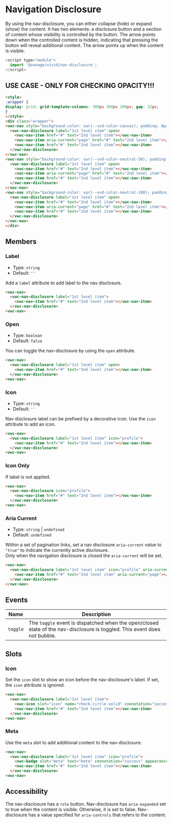 # Navigation Disclosure

By using the nav-disclosure, you can either collapse (hide) or expand (show) the content.
It has two elements: a disclosure button and a section of content whose visibility is controlled by the button.
The arrow points down when the controlled content is hidden, indicating that pressing the button will reveal additional content.
The arrow points up when the content is visible.

```js
<script type="module">
  import '@vonage/vivid/nav-disclosure';
</script>
```

## USE CASE - ONLY FOR CHECKING OPACITY!!!


```html preview
<style>
.wrapper {
display: grid; grid-template-columns: 300px 300px 300px; gap: 32px;
}
</style>
<div class="wrapper">
<vwc-nav style="background-color: var(--vvd-color-canvas); padding: 8px;">
  <vwc-nav-disclosure label="1st level item" open>
    <vwc-nav-item href="#" text="2nd level item"></vwc-nav-item>
    <vwc-nav-item aria-current="page" href="#" text="2nd level item"></vwc-nav-item>
    <vwc-nav-item href="#" text="2nd level item"></vwc-nav-item>
  </vwc-nav-disclosure>
</vwc-nav>
<vwc-nav style="background-color: var(--vvd-color-neutral-50); padding: 8px;">
  <vwc-nav-disclosure label="1st level item" open>
    <vwc-nav-item href="#" text="2nd level item"></vwc-nav-item>
    <vwc-nav-item aria-current="page" href="#" text="2nd level item"></vwc-nav-item>
    <vwc-nav-item href="#" text="2nd level item"></vwc-nav-item>
  </vwc-nav-disclosure>
</vwc-nav>
<vwc-nav style="background-color: var(--vvd-color-neutral-100); padding: 8px;">
  <vwc-nav-disclosure label="1st level item" open>
    <vwc-nav-item href="#" text="2nd level item"></vwc-nav-item>
    <vwc-nav-item aria-current="page" href="#" text="2nd level item"></vwc-nav-item>
    <vwc-nav-item href="#" text="2nd level item"></vwc-nav-item>
  </vwc-nav-disclosure>
</vwc-nav>
</div>
```


## Members

### Label

- Type: `string`
- Default: `''`

Add a `label` attribute to add label to the nav disclosure.

```html preview
<vwc-nav>
  <vwc-nav-disclosure label="1st level item">
    <vwc-nav-item href="#" text="2nd level item"></vwc-nav-item>
  </vwc-nav-disclosure>
<vwc-nav>
```

### Open

- Type: `boolean`
- Default: `false`

You can toggle the nav-disclosure by using the `open` attribute.

```html preview
<vwc-nav>
  <vwc-nav-disclosure label="1st level item" open>
    <vwc-nav-item href="#" text="2nd level item"></vwc-nav-item>
  </vwc-nav-disclosure>
<vwc-nav>
```

### Icon

- Type: `string`
- Default: `''`

Nav disclosure label can be prefixed by a decorative icon.
Use the `icon` attribute to add an icon.

```html preview
<vwc-nav>
  <vwc-nav-disclosure label="1st level item" icon="profile">
    <vwc-nav-item href="#" text="2nd level item"></vwc-nav-item>
  </vwc-nav-disclosure>
<vwc-nav>
```

### Icon Only

If label is not applied.

```html preview
<vwc-nav>
  <vwc-nav-disclosure icon="profile">
    <vwc-nav-item href="#" text="2nd level item"></vwc-nav-item>
  </vwc-nav-disclosure>
<vwc-nav>
```

### Aria Current

- Type: `string` | `undefined`
- Default: `undefined`

Within a set of pagination links, set a nav disclosure `aria-current` value to `"true"` to indicate the currently active disclosure.   
Only when the navigation disclosure is closed the `aria-current` will be set.

```html preview
<vwc-nav>
  <vwc-nav-disclosure label="1st level item" icon="profile" aria-current="true">
    <vwc-nav-item href="#" text="2nd level item" aria-current="page"></vwc-nav-item>
  </vwc-nav-disclosure>
</vwc-nav>
```

## Events

<div class="table-wrapper">

| Name     | Description                                                                                                               |
| -------- | ------------------------------------------------------------------------------------------------------------------------- |
| `toggle` | The `toggle` event is dispatched when the open/closed state of the nav-disclosure is toggled. This event does not bubble. |


</div>

## Slots

### Icon

Set the `icon` slot to show an icon before the nav-disclosure's label.
If set, the `icon` attribute is ignored.

```html preview
<vwc-nav>
  <vwc-nav-disclosure label="1st level item">
  	<vwc-icon slot="icon" name="check-circle-solid" connotation="success"></vwc-icon>
    <vwc-nav-item href="#" text="2nd level item"></vwc-nav-item>
  </vwc-nav-disclosure>
<vwc-nav>
```


### Meta

Use the `meta` slot to add additional content to the nav-disclosure.

```html preview
<vwc-nav>
  <vwc-nav-disclosure label="1st level item" icon="profile">
    <vwc-badge slot="meta" text="beta" connotation="success" appearance="subtle" shape="pill"></vwc-badge>
    <vwc-nav-item href="#" text="2nd level item"></vwc-nav-item>
  </vwc-nav-disclosure>
<vwc-nav>
```

## Accessibility

The nav-disclosure has a `role` button.
Nav-disclosure has `aria-expanded` set to true when the content is visible. Otherwise, it is set to false.
Nav-disclosure has a value specified for `aria-controls` that refers to the content.



